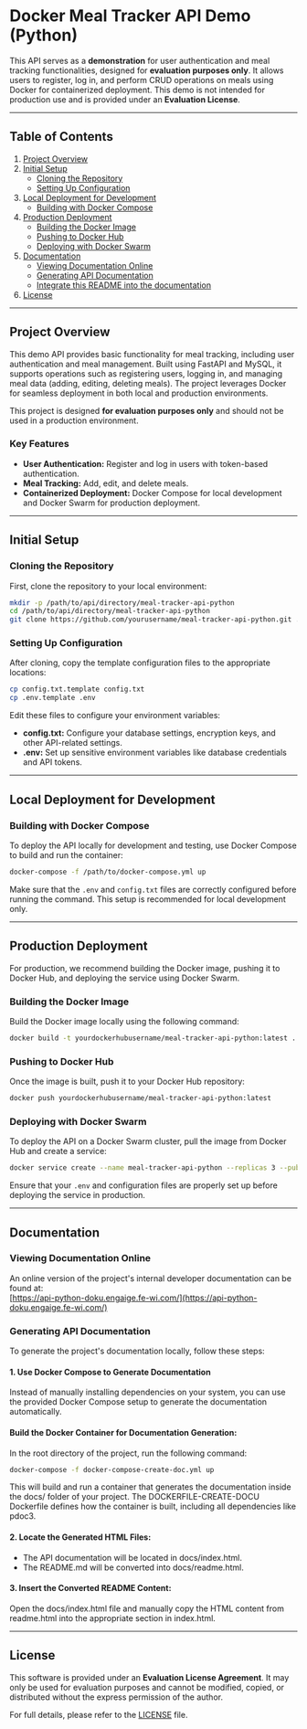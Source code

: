 
# Docker Meal Tracker API Demo (Python)

This API serves as a **demonstration** for user authentication and meal tracking functionalities, designed for **evaluation purposes only**. It allows users to register, log in, and perform CRUD operations on meals using Docker for containerized deployment. This demo is not intended for production use and is provided under an **Evaluation License**.

---

## Table of Contents

1. [Project Overview](#project-overview)
2. [Initial Setup](#initial-setup)
    - [Cloning the Repository](#cloning-the-repository)
    - [Setting Up Configuration](#setting-up-configuration)
3. [Local Deployment for Development](#local-deployment-for-development)
    - [Building with Docker Compose](#building-with-docker-compose)
4. [Production Deployment](#production-deployment)
    - [Building the Docker Image](#building-the-docker-image)
    - [Pushing to Docker Hub](#pushing-to-docker-hub)
    - [Deploying with Docker Swarm](#deploying-with-docker-swarm)
5. [Documentation](#documentation)
    - [Viewing Documentation Online](#viewing-documentation-online)
    - [Generating API Documentation](#generating-api-documentation)
    - [Integrate this README into the documentation](#manual-integration-of-readmemd) 
6. [License](#license)

---

## Project Overview

This demo API provides basic functionality for meal tracking, including user authentication and meal management. Built using FastAPI and MySQL, it supports operations such as registering users, logging in, and managing meal data (adding, editing, deleting meals). The project leverages Docker for seamless deployment in both local and production environments.

This project is designed **for evaluation purposes only** and should not be used in a production environment.

### Key Features

- **User Authentication:** Register and log in users with token-based authentication.
- **Meal Tracking:** Add, edit, and delete meals.
- **Containerized Deployment:** Docker Compose for local development and Docker Swarm for production deployment.

---

## Initial Setup

### Cloning the Repository

First, clone the repository to your local environment:

```bash
mkdir -p /path/to/api/directory/meal-tracker-api-python
cd /path/to/api/directory/meal-tracker-api-python
git clone https://github.com/yourusername/meal-tracker-api-python.git .
```

### Setting Up Configuration

After cloning, copy the template configuration files to the appropriate locations:

```bash
cp config.txt.template config.txt
cp .env.template .env
```

Edit these files to configure your environment variables:

- **config.txt:** Configure your database settings, encryption keys, and other API-related settings.
- **.env:** Set up sensitive environment variables like database credentials and API tokens.

---

## Local Deployment for Development

### Building with Docker Compose

To deploy the API locally for development and testing, use Docker Compose to build and run the container:

```bash
docker-compose -f /path/to/docker-compose.yml up
```

Make sure that the `.env` and `config.txt` files are correctly configured before running the command. This setup is recommended for local development only.

---

## Production Deployment

For production, we recommend building the Docker image, pushing it to Docker Hub, and deploying the service using Docker Swarm.

### Building the Docker Image

Build the Docker image locally using the following command:

```bash
docker build -t yourdockerhubusername/meal-tracker-api-python:latest .
```

### Pushing to Docker Hub

Once the image is built, push it to your Docker Hub repository:

```bash
docker push yourdockerhubusername/meal-tracker-api-python:latest
```

### Deploying with Docker Swarm

To deploy the API on a Docker Swarm cluster, pull the image from Docker Hub and create a service:

```bash
docker service create --name meal-tracker-api-python --replicas 3 --publish 8080:8080 yourdockerhubusername/meal-tracker-api-python:latest
```

Ensure that your `.env` and configuration files are properly set up before deploying the service in production.

---

## Documentation

### Viewing Documentation Online

An online version of the project's internal developer documentation can be found at:  
[https://api-python-doku.engaige.fe-wi.com/](https://api-python-doku.engaige.fe-wi.com/)

### Generating API Documentation

To generate the project's documentation locally, follow these steps:

#### 1. Use Docker Compose to Generate Documentation
Instead of manually installing dependencies on your system, you can use the provided Docker Compose setup to generate the documentation automatically.

#### Build the Docker Container for Documentation Generation:

In the root directory of the project, run the following command:

```bash
docker-compose -f docker-compose-create-doc.yml up
```

This will build and run a container that generates the documentation inside the docs/ folder of your project. The DOCKERFILE-CREATE-DOCU Dockerfile defines how the container is built, including all dependencies like pdoc3.

#### 2. Locate the Generated HTML Files:
- The API documentation will be located in docs/index.html.
- The README.md will be converted into docs/readme.html.

#### 3. Insert the Converted README Content:
Open the docs/index.html file and manually copy the HTML content from readme.html into the appropriate section in index.html.

---

## License

This software is provided under an **Evaluation License Agreement**. It may only be used for evaluation purposes and cannot be modified, copied, or distributed without the express permission of the author.

For full details, please refer to the [LICENSE](./LICENSE) file.
